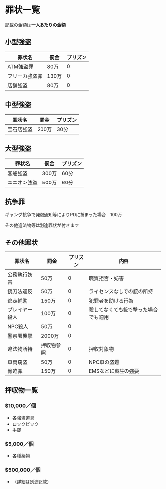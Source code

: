 # 罪状一覧

記載の金額は**一人あたりの金額**

## 小型強盗

| 罪状名     | 罰金   | プリズン |
| ------- | ---- | ---- |
| ATM強盗罪  | 80万  | 0    |
| フリーカ強盗罪 | 130万 | 0    |
| 店舗強盗    | 80万  | 0    |

## 中型強盗

| 罪状名   | 罰金   | プリズン |
| ----- | ---- | ---- |
| 宝石店強盗 | 200万 | 30分  |

## 大型強盗

| 罪状名    | 罰金   | プリズン |
| ------ | ---- | ---- |
| 客船強盗   | 300万 | 60分  |
| ユニオン強盗 | 500万 | 60分  |

## 抗争罪

ギャング抗争で発砲通知等によりPDに捕まった場合　100万

その他違法物等は別途罪状が付きます

## その他罪状

| 罪状名     | 罰金    | プリズン | 内容                 |
| ------- | ----- | ---- | ------------------ |
| 公務執行妨害  | 50万   | 0    | 職質拒否・妨害            |
| 銃刀法違反   | 50万   | 0    | ライセンスなしでの銃の所持      |
| 逃走補助    | 150万  | 0    | 犯罪者を助ける行為          |
| プレイヤー殺人 | 100万  | 0    | 殺してなくても銃で撃った場合でも適用 |
| NPC殺人   | 50万   | 0    |                    |
| 警察署襲撃   | 2000万 | 0    |                    |
| 違法物所持   | 押収物参照 | 0    | 押収対象物              |
| 車両窃盗    | 50万   | 0    | NPC車の盗難            |
| 脅迫罪     | 150万  | 0    | EMSなどに蘇生の強要        |

## 押収物一覧

### $10,000／個

- 各強盗道具
- ロックピック
- 手錠

### $5,000／個

- 各種薬物

### $500,000／個

- （詳細は別途記載）
